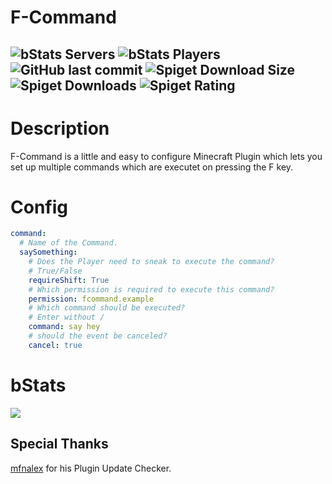 # F-Command
![bStats Servers](https://img.shields.io/bstats/servers/17738?style=for-the-badge)
![bStats Players](https://img.shields.io/bstats/players/17738?style=for-the-badge)
![GitHub last commit](https://img.shields.io/github/last-commit/Hutch79/F-Command?style=for-the-badge)
![Spiget Download Size](https://img.shields.io/spiget/download-size/108009?style=for-the-badge)
![Spiget Downloads](https://img.shields.io/spiget/downloads/108009?style=for-the-badge)
![Spiget Rating](https://img.shields.io/spiget/rating/108009?style=for-the-badge)  
---
# Description
F-Command is a little and easy to configure Minecraft Plugin which lets you set up multiple commands which are executet on pressing the F key.  

# Config
``` yaml
command:
  # Name of the Command.
  saySomething:
    # Does the Player need to sneak to execute the command?
    # True/False
    requireShift: True
    # Which permission is required to execute this command?
    permission: fcommand.example
    # Which command should be executed?
    # Enter without /
    command: say hey
    # should the event be canceled?
    cancel: true
```

# bStats
[![](https://bstats.org/signatures/bukkit/F-Command.svg)](https://bstats.org/plugin/bukkit/F-Command)

## Special Thanks
[mfnalex](https://github.com/JEFF-Media-GbR/Spigot-UpdateChecker) for his Plugin Update Checker.
